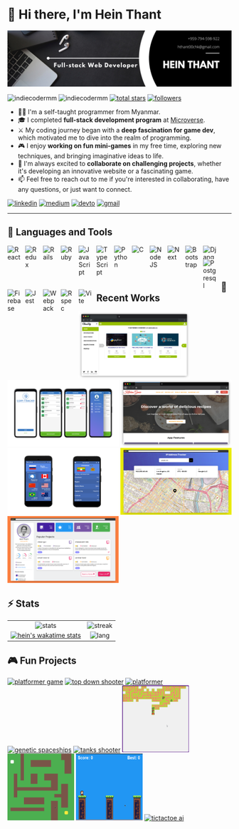 # 👋 Hi there, I'm Hein Thant

![Cover photo](cover-banner.png 'Hein Thant')

<p align="left"> 
<img src="https://komarev.com/ghpvc/?username=IndieCoderMM&color=dc143c&style=for-the-badge&label=Views" alt="indiecodermm" />
<img src="https://custom-icon-badges.demolab.com/badge/dynamic/json?logo=fire&logoColor=yellow&color=orange&label=Streak&style=for-the-badge&query=%24.currentStreak.length&url=https%3A%2F%2Fstreak-stats.demolab.com%2F%3Fuser%3DIndieCoderMM%26type%3Djson" alt="indiecodermm" />
<a href="https://github.com/IndieCoderMM?tab=repositories&sort=stargazers"><img alt="total stars" title="Total stars on GitHub" src="https://custom-icon-badges.demolab.com/github/stars/IndieCoderMM?color=55960c&style=for-the-badge&labelColor=488207&logo=star"/></a>
 <a href="https://github.com/IndieCoderMM?tab=followers"><img alt="followers" title="Follow me on Github" src="https://custom-icon-badges.demolab.com/github/followers/IndieCoderMM?color=236ad3&labelColor=1155ba&style=for-the-badge&logo=person-add&label=Follow&logoColor=white"/></a>
</p>
 
- 👨‍🚀 I'm a self-taught programmer from Myanmar.
- 🎓 I completed **full-stack development program** at [Microverse](https://github.com/microverseinc).
- ⚔ My coding journey began with a **deep fascination for game dev**, which motivated me to dive into the realm of programming.
- 🎮 I enjoy **working on fun mini-games** in my free time, exploring new techniques, and bringing imaginative ideas to life.
- 🤝 I'm always excited to **collaborate on challenging projects**, whether it's developing an innovative website or a fascinating game.
- 📫 Feel free to reach out to me if you're interested in collaborating, have any questions, or just want to connect.

<a href="https://linkedin.com/in/hthantoo" target="_blank" rel="noreferrer"><img alt="linkedin" title="Connect on LinkedIn" src="https://custom-icon-badges.demolab.com/badge/LinkedIn-0077B5?style=for-the-badge&logo=linkedin&logoColor=white"/></a>
<a href="https://medium.com/@hthant" target="_blank" rel="noreferrer"><img alt="medium" title="Follow me on Medium" src="https://custom-icon-badges.demolab.com/badge/Medium-e91e63?style=for-the-badge&logo=medium&logoColor=white"/></a>
<a href="https://dev.to/indiecodermm" target="_blank" rel="noreferrer"><img alt="devto" title="Dev.to" src="https://img.shields.io/badge/dev.to-0A0A0A?style=for-the-badge&logo=devdotto&logoColor=white"/></a>
<a href="mailto:hthant00chk@gmail.com" target="_blank" rel="noreferrer"><img alt="gmail" title="Contact Me" src="https://img.shields.io/badge/Gmail-D14836?style=for-the-badge&logo=gmail&logoColor=white"/></a>

---

## 🧰 Languages and Tools

<img align="left" alt="React" width="30px" style="padding-right:10px;" src="https://cdn.jsdelivr.net/gh/devicons/devicon/icons/react/react-original.svg" />
<img align="left" alt="Redux" width="30px" style="padding-right:10px;"  src="https://cdn.jsdelivr.net/gh/devicons/devicon/icons/redux/redux-original.svg" />
<img align="left" alt="Rails" width="30px" style="padding-right:10px;" src="https://cdn.jsdelivr.net/gh/devicons/devicon/icons/rails/rails-plain.svg" />
<img align="left" alt="Ruby" width="30px" style="padding-right:10px;" src="https://cdn.jsdelivr.net/gh/devicons/devicon/icons/ruby/ruby-original.svg" />
<img align="left" alt="JavaScript" width="30px" style="padding-right:10px;" src="https://cdn.jsdelivr.net/gh/devicons/devicon/icons/javascript/javascript-plain.svg" />
<img align="left" alt="TypeScript" width="30px" style="padding-right:10px;" src="https://cdn.jsdelivr.net/gh/devicons/devicon/icons/typescript/typescript-original.svg" />
<img align="left" alt="Python" width="30px" style="padding-right:10px;" src="https://cdn.jsdelivr.net/gh/devicons/devicon/icons/python/python-original.svg" />
<img align="left" alt="C" width="30px" style="padding-right:10px;" src="https://cdn.jsdelivr.net/gh/devicons/devicon/icons/c/c-original.svg" />
<img align="left" alt="NodeJS" width="30px" style="padding-right:10px;" src="https://cdn.jsdelivr.net/gh/devicons/devicon/icons/nodejs/nodejs-original.svg" />
<img align="left" alt="Next" width="30px" style="padding-right:10px;" src="https://cdn.jsdelivr.net/gh/devicons/devicon/icons/nextjs/nextjs-original.svg" />
<img align="left" alt="Bootstrap" width="30px" style="padding-right:10px;" src="https://cdn.jsdelivr.net/gh/devicons/devicon/icons/bootstrap/bootstrap-original.svg" />
<img align="left" alt="Django" width="30px" height="30px" style="padding-right:10px;" src="https://cdn.worldvectorlogo.com/logos/django.svg" />
<img align="left" alt="Postgresql" width="30px" style="padding-right:10px;" src="https://cdn.jsdelivr.net/gh/devicons/devicon/icons/postgresql/postgresql-original.svg" />
<img align="left" alt="Firebase" width="30px" style="padding-right:10px;" src="https://cdn.jsdelivr.net/gh/devicons/devicon/icons/firebase/firebase-plain.svg" />  
<img align="left" alt="Jest" width="30px" style="padding-right:10px;"  src="https://cdn.jsdelivr.net/gh/devicons/devicon/icons/jest/jest-plain.svg" />
<img align="left" alt="Webpack" width="30px" style="padding-right:10px;" src="https://cdn.jsdelivr.net/gh/devicons/devicon/icons/webpack/webpack-original.svg" />
<img align="left" alt="Rspec" width="30px" style="padding-right:10px;" src="https://cdn.jsdelivr.net/gh/devicons/devicon/icons/rspec/rspec-original.svg" />
<img align="left" alt="Vite" width="30px" style="padding-right:10px;" src="https://raw.githubusercontent.com/danielcranney/readme-generator/main/public/icons/skills/vite-colored.svg" />
<br/><br/><br/>

## 🚀 Recent Works
<div width="100%" align="left">
 <a href="https://github.com/IndieCoderMM/e-learning-academy" target="_blank" rel="noreferrer"><img src="https://raw.githubusercontent.com/IndieCoderMM/e-learning-academy/dev/app_screenshot1.png" alt="ELearning App" title="ClassUp" width=250 height=150></a>
 <a href="https://github.com/IndieCoderMM/coin-trackr" target="_blank" rel="noreferrer"><img src="https://raw.githubusercontent.com/IndieCoderMM/coin-trackr/dev/app_mock_ups.png" alt="Budget App" title="Coin Trackr" width=250 height=150></a>
  <a href="https://github.com/tobuya/kitchen-genie" target="_blank" rel="noreferrer"><img src="https://raw.githubusercontent.com/tobuya/kitchen-genie/dev/kitchen_genie.png" alt="Recipe App" title="Kitchen Genie" width=250 height=150></a>
 <a href="https://github.com/IndieCoderMM/nation-guide" target="_blank" rel="noreferrer"><img src="https://raw.githubusercontent.com/IndieCoderMM/nation-guide/main/app_screenshot.png" alt="nation guide" title="Nation Guide" width="250" height="150"></a>
 <a href="https://github.com/IndieCoderMM/ip-tracker" target="_blank" rel="noreferrer"><img src="https://raw.githubusercontent.com/IndieCoderMM/ip-tracker/main/app_screenshot.png" alt="ip address tracker" title="IP Address Tracker" width="250" height="150"></a>
 <a href="https://github.com/IndieCoderMM/gh-dashboard" target="_blank" rel="noreferrer"><img src="https://raw.githubusercontent.com/IndieCoderMM/gh-dashboard/main/app_screenshot.png" alt="github dashboard" title="GitHub Dashboard" width="250" height="150"></a>
</div>

## ⚡ Stats

| | |
| :---: | :---: |
| ![stats](https://github-readme-stats.vercel.app/api?username=indiecodermm&show_icons=true&theme=dracula&rank_icon=percentile&show=reviews&hide=contribs&hide_title=true) | ![streak](https://github-readme-streak-stats.herokuapp.com/?user=indiecodermm&theme=dracula) | 
| [![hein's wakatime stats](https://github-readme-stats.vercel.app/api/wakatime?username=hein&langs_count=5&theme=dracula)](https://github.com/anuraghazra/github-readme-stats) | ![lang](https://github-readme-stats.vercel.app/api/top-langs?username=indiecodermm&show_icons=true&locale=en&layout=compact&theme=dracula&langs_count=5) |

  
## 🎮 Fun Projects
<div width="100%" align="left">
 <a href="https://github.com/IndieCoderMM/penguin-dash" target="_blank" rel="noreferrer"><img src="https://github.com/IndieCoderMM/penguin-dash/blob/main/penguin-dash-demo.gif" alt="platformer game" width=250 height="150"/></a>
 <a href="https://github.com/IndieCoderMM/zombie-land" target="_blank" rel="noreferrer"><img src="https://github.com/IndieCoderMM/zombie-land/blob/master/screenshots/demo-gameplay.gif" alt="top down shooter" width=250 height="150"/></a>
 <a href="https://github.com/IndieCoderMM/platformer-raylib" target="_blank" rel="noreferrer"><img src="https://github.com/IndieCoderMM/platformer-raylib/blob/master/screenshots/demo_gameplay00.gif" alt="platformer" width=250 height=150/></a>
</div>

<div width="100%" align="left">
 <a href="https://github.com/IndieCoderMM/space-odyssey" target="_blank" rel="noreferrer"><img src="https://github.com/IndieCoderMM/space-odyssey/blob/main/demo.gif" alt="genetic spaceships" width="150" height="150"/></a>
 <a href="https://github.com/IndieCoderMM/steel-warriors" target="_blank" rel="noreferrer"><img src="https://github.com/IndieCoderMM/steel-warriors/blob/main/demo_gameplay.gif" alt="tanks shooter" width="150" height="150"/></a>
  <a href="https://github.com/IndieCoderMM/algo-lab/tree/master/Map-generator" target="_blank" rel="noreferrer"><img src="https://github.com/IndieCoderMM/algo-lab/blob/master/Map-generator/wfc_demo.gif" alt="map generator" width="150" height="150"/></a>
 <a href="https://github.com/IndieCoderMM/algo-lab/tree/master/Path-finder" target="_blank" rel="noreferrer"><img src="https://github.com/IndieCoderMM/algo-lab/blob/master/Path-finder/astar-demo.gif" alt="path finder" width="150" height="150"/></a>
 <a href="https://github.com/IndieCoderMM/BridgeHero-TurtleGame" target="_blank" rel="noreferrer"><img src="https://github.com/IndieCoderMM/BridgeHero-TurtleGame/blob/master/screenshots/demo-gameplay.gif" alt="bridge hero" width="150" height="150"/></a>
  <a href="https://github.com/IndieCoderMM/tictactoe-ai" target="_blank" rel="noreferrer"><img src="https://github.com/IndieCoderMM/tictactoe-ai/blob/master/tictactoe_demo.gif" alt="tictactoe ai" width="150" height="150"/></a>
</div>
